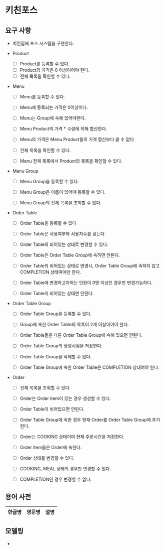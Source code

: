 # 키친포스

## 요구 사항

- 치킨집에 포스 시스템을 구현한다.

- Product
  - [ ] Product를 등록할 수 있다.
  - [ ] Product의 가격은 0 이상이어야 한다.
  - [ ] 전체 목록을 확인할 수 있다.
    
- Menu
  - [ ] Menu를 등록할 수 있다.
  - [ ] Menu에 등록되는 가격은 0이상이다.
  - [ ] Menu는 Group에 속해 있어야한다.
  - [ ] Menu Product의 가격 * 수량에 의해 합산한다.
  - [ ] Menu의 가격은 Menu Product들의 가격 합산보다 클 수 없다
  
  - [ ] 전체 목록을 확인할 수 있다.
  - [ ] Menu 전체 목록에서 Product의 목록을 확인할 수 있다.
    
- Menu Group
  - [ ] Menu Group을 등록할 수 있다.
  - [ ] Menu Group은 이름이 있어야 등록할 수 있다.
  
  - [ ] Menu Group의 전체 목록을 조회할 수 있다.
  
- Order Table
  - [ ] Order Table을 등록할 수 있다
  - [ ] Order Table은 사용여부와 사용자수를 갖는다.
  
  - [ ] Order Table의 비어있는 상태로 변경할 수 있다.  
  - [ ] Order Table은 Order Table Group에 속하면 안된다.
  - [ ] Order Table의 비어있는 상태로 변경시, Order Table Group에 속하지 않고 COMPLETION 상태여야만 한다.
  
  - [ ] Order Table에 변경하고자하는 인원이 0명 이상인 경우만 변경가능하다.
  - [ ] Order Table이 비어있는 상태면 안된다.
  
  
- Order Table Group
  - [ ] Order Table Group을 등록할 수 있다.
  - [ ] Group에 속한 Order Table의 목록이 2개 이상이어야 한다.
  - [ ] Order Table들은 다른 Order Table Group에 속해 있으면 안된다.
  - [ ] Order Table Group의 생성시점을 저장한다.
  
  - [ ] Order Table Group을 삭제할 수 있다.  
  - [ ] Order Table Group에 속한 Order Table은 COMPLETION 상태여야 한다.


- Order
  - [ ] 전체 목록을 조회할 수 있다.
  
  - [ ] Order는 Order item이 있는 경우 생성할 수 있다.
  - [ ] Order Table이 비어있으면 안된다.
  - [ ] Order Table Group에 속한 경우 현재 Order를 Order Table Group에 추가한다.
  - [ ] Order는 COOKING 상태이며 현재 주문시간을 저장한다.
  - [ ] Order item들은 Order에 속한다.
  
  - [ ] Order 상태를 변경할 수 있다.
  - [ ] COOKING, MEAL 상태의 경우만 변경할 수 있다.
  - [ ] COMPLETION인 경우 변경할 수 없다.
  
## 용어 사전

| 한글명 | 영문명 | 설명 |
| --- | --- | --- |

## 모델링

- 
